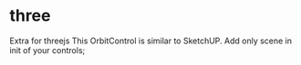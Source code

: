 # three
Extra for threejs
This OrbitControl is similar to SketchUP.
Add only scene in init of your controls;
